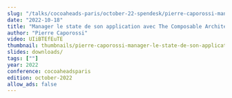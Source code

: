 ```yaml
---
slug: "/talks/cocoaheads-paris/october-22-spendesk/pierre-caporossi-manager-le-state-de-son-application-avec-the-composable-architecture"
date: "2022-10-18"
title: "Manager le state de son application avec The Composable Architecture"
author: "Pierre Caporossi"
video: UIiBTEfEuTE
thumbnail: thumbnails/pierre-caporossi-manager-le-state-de-son-application-avec-the-composable-architecture.jpg
slides: downloads/
tags: [""]
year: 2022
conference: cocoaheadsparis
edition: october-2022
allow_ads: false
---
```

